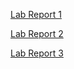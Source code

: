 [Lab Report 1](https://kmolina15.github.io/cse15l-lab-reports/lab-report-1-week-2.html)

[Lab Report 2](https://kmolina15.github.io/cse15l-lab-reports/lab-report-2-week-4.html)

[Lab Report 3](https://kmolina15.github.io/cse15l-lab-reports/lab-report-3-week-6.html)